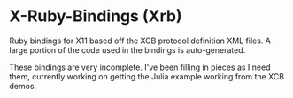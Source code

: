 X-Ruby-Bindings (Xrb)
===

Ruby bindings for X11 based off the XCB protocol definition
XML files. A large portion of the code used in the bindings
is auto-generated.

These bindings are very incomplete. I've been filling in
pieces as I need them, currently working on getting the
Julia example working from the XCB demos.

